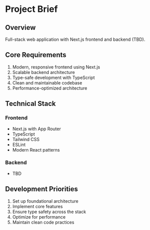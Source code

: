 # Project Brief

## Overview

Full-stack web application with Next.js frontend and backend (TBD).

## Core Requirements

1. Modern, responsive frontend using Next.js
2. Scalable backend architecture
3. Type-safe development with TypeScript
4. Clean and maintainable codebase
5. Performance-optimized architecture

## Technical Stack

### Frontend

- Next.js with App Router
- TypeScript
- Tailwind CSS
- ESLint
- Modern React patterns

### Backend

- TBD

## Development Priorities

1. Set up foundational architecture
2. Implement core features
3. Ensure type safety across the stack
4. Optimize for performance
5. Maintain clean code practices

